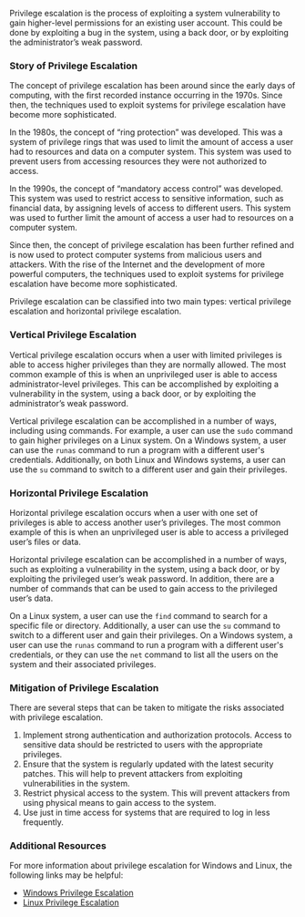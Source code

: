 Privilege escalation is the process of exploiting a system vulnerability to gain higher-level permissions for an existing user account. This could be done by exploiting a bug in the system, using a back door, or by exploiting the administrator’s weak password.

### Story **of Privilege Escalation**

The concept of privilege escalation has been around since the early days of computing, with the first recorded instance occurring in the 1970s. Since then, the techniques used to exploit systems for privilege escalation have become more sophisticated.

In the 1980s, the concept of “ring protection” was developed. This was a system of privilege rings that was used to limit the amount of access a user had to resources and data on a computer system. This system was used to prevent users from accessing resources they were not authorized to access.

In the 1990s, the concept of “mandatory access control” was developed. This system was used to restrict access to sensitive information, such as financial data, by assigning levels of access to different users. This system was used to further limit the amount of access a user had to resources on a computer system.

Since then, the concept of privilege escalation has been further refined and is now used to protect computer systems from malicious users and attackers. With the rise of the Internet and the development of more powerful computers, the techniques used to exploit systems for privilege escalation have become more sophisticated.

Privilege escalation can be classified into two main types: vertical privilege escalation and horizontal privilege escalation.

### **Vertical Privilege Escalation**

Vertical privilege escalation occurs when a user with limited privileges is able to access higher privileges than they are normally allowed. The most common example of this is when an unprivileged user is able to access administrator-level privileges. This can be accomplished by exploiting a vulnerability in the system, using a back door, or by exploiting the administrator’s weak password.

Vertical privilege escalation can be accomplished in a number of ways, including using commands. For example, a user can use the `sudo` command to gain higher privileges on a Linux system. On a Windows system, a user can use the `runas` command to run a program with a different user's credentials. Additionally, on both Linux and Windows systems, a user can use the `su` command to switch to a different user and gain their privileges.

### **Horizontal Privilege Escalation**

Horizontal privilege escalation occurs when a user with one set of privileges is able to access another user’s privileges. The most common example of this is when an unprivileged user is able to access a privileged user’s files or data.

Horizontal privilege escalation can be accomplished in a number of ways, such as exploiting a vulnerability in the system, using a back door, or by exploiting the privileged user’s weak password. In addition, there are a number of commands that can be used to gain access to the privileged user’s data.

On a Linux system, a user can use the `find` command to search for a specific file or directory. Additionally, a user can use the `su` command to switch to a different user and gain their privileges. On a Windows system, a user can use the `runas` command to run a program with a different user's credentials, or they can use the `net` command to list all the users on the system and their associated privileges.

### **Mitigation of Privilege Escalation**

There are several steps that can be taken to mitigate the risks associated with privilege escalation.

1. Implement strong authentication and authorization protocols. Access to sensitive data should be restricted to users with the appropriate privileges.
2. Ensure that the system is regularly updated with the latest security patches. This will help to prevent attackers from exploiting vulnerabilities in the system.
3. Restrict physical access to the system. This will prevent attackers from using physical means to gain access to the system.
4. Use just in time access for systems that are required to log in less frequently.

### **Additional Resources**

For more information about privilege escalation for Windows and Linux, the following links may be helpful:

* [Windows Privilege Escalation](https://pentest-tools.com/blog/windows-privilege-escalation/)
* [Linux Privilege Escalation](https://pentest-tools.com/blog/linux-privilege-escalation/)